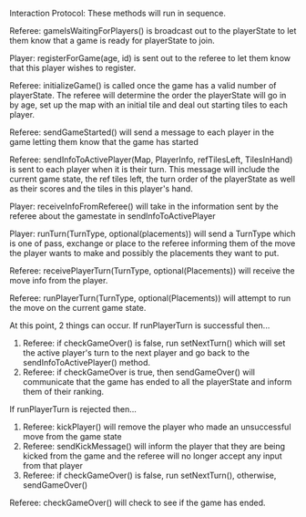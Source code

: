 Interaction Protocol: These methods will run in sequence.

Referee: gameIsWaitingForPlayers() is broadcast out to the playerState to let
them know that a game is ready for playerState to join.

Player: registerForGame(age, id) is sent out to the referee to let them know that this player wishes
to register.

Referee: initializeGame() is called once the game has a valid number of playerState. The referee will
determine the order the playerState will go in by age, set up the map with an initial tile and deal
out starting tiles to each player.

Referee: sendGameStarted() will send a message to each player in the game letting them know
that the game has started

Referee: sendInfoToActivePlayer(Map, PlayerInfo, refTilesLeft, TilesInHand) is sent to each player when it is their turn.
This message will include the current game state, the ref tiles left, the turn order
of the playerState as well as their scores and the tiles in this player's hand.

Player: receiveInfoFromReferee() will take in the information sent by the referee
about the gamestate in sendInfoToActivePlayer

Player: runTurn(TurnType, optional(placements)) will send a TurnType which is one of pass, exchange or place
to the referee informing them of the move the player wants to make and possibly the placements
they want to put.

Referee: receivePlayerTurn(TurnType, optional(Placements)) will receive the move info
from the player.

Referee: runPlayerTurn(TurnType, optional(Placements)) will attempt to run the move on 
the current game state.

At this point, 2 things can occur.
If runPlayerTurn is successful then...
1. Referee: if checkGameOver() is false, run setNextTurn() which will set the active player's
turn to the next player and go back to the sendInfoToActivePlayer() method.
2. Referee: if checkGameOver is true, then sendGameOver() will communicate that the 
game has ended to all the playerState and inform them of their ranking.

If runPlayerTurn is rejected then...
1. Referee: kickPlayer() will remove the player who made an unsuccessful move from the game state
2. Referee: sendKickMessage() will inform the player that they are being kicked from the game
and the referee will no longer accept any input from that player
3. Referee: if checkGameOver() is false, run setNextTurn(), otherwise, sendGameOver()

Referee: checkGameOver() will check to see if the game has ended.

